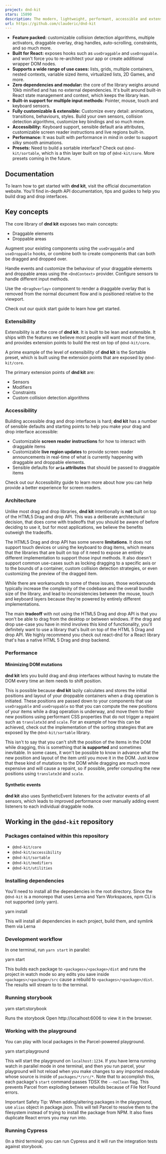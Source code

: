 ```yaml
---
project: dnd-kit
stars: 15890
description: The modern, lightweight, performant, accessible and extensible drag & drop toolkit for React.
url: https://github.com/clauderic/dnd-kit
---
```


-   **Feature packed:** customizable collision detection algorithms, multiple activators, draggable overlay, drag handles, auto-scrolling, constraints, and so much more.
-   **Built for React:** exposes hooks such as `useDraggable` and `useDroppable`. and won't force you to re-architect your app or create additional wrapper DOM nodes.
-   **Supports a wide range of use cases:** lists, grids, multiple containers, nested contexts, variable sized items, virtualized lists, 2D Games, and more.
-   **Zero dependencies and modular:** the core of the library weighs around 10kb minified and has no external dependencies. It's built around built-in React state management and context, which keeps the library lean.
-   **Built-in support for multiple input methods:** Pointer, mouse, touch and keyboard sensors.
-   **Fully customizable & extensible:** Customize every detail: animations, transitions, behaviours, styles. Build your own sensors, collision detection algorithms, customize key bindings and so much more.
-   **Accessibility:** Keyboard support, sensible default aria attributes, customizable screen reader instructions and live regions built-in.
-   **Performance:** It was built with performance in mind in order to support silky smooth animations.
-   **Presets:** Need to build a sortable interface? Check out `@dnd-kit/sortable`, which is a thin layer built on top of `@dnd-kit/core`. More presets coming in the future.

Documentation
-------------

To learn how to get started with **dnd kit**, visit the official documentation website. You'll find in-depth API documentation, tips and guides to help you build drag and drop interfaces.

Key concepts
------------

The core library of **dnd kit** exposes two main concepts:

-   Draggable elements
-   Droppable areas

Augment your existing components using the `useDraggable` and `useDroppable` hooks, or combine both to create components that can both be dragged and dropped over.

Handle events and customize the behaviour of your draggable elements and droppable areas using the `<DndContext>` provider. Configure sensors to handle different input methods.

Use the `<DragOverlay>` component to render a draggable overlay that is removed from the normal document flow and is positioned relative to the viewport.

Check out our quick start guide to learn how get started.

### Extensibility

Extensibility is at the core of **dnd kit**. It is built to be lean and extensible. It ships with the features we believe most people will want most of the time, and provides extension points to build the rest on top of `@dnd-kit/core`.

A prime example of the level of extensibility of **dnd kit** is the Sortable preset, which is built using the extension points that are exposed by `@dnd-kit/core`.

The primary extension points of **dnd kit** are:

-   Sensors
-   Modifiers
-   Constraints
-   Custom collision detection algorithms

### Accessibility

Building accessible drag and drop interfaces is hard; **dnd kit** has a number of sensible defaults and starting points to help you make your drag and drop interface accessible:

-   Customizable **screen reader instructions** for how to interact with draggable items
-   Customizable **live region updates** to provide screen reader announcements in real-time of what is currently happening with draggable and droppable elements.
-   Sensible defaults for **`aria` attributes** that should be passed to draggable items

Check out our Accessibility guide to learn more about how you can help provide a better experience for screen readers.

### Architecture

Unlike most drag and drop libraries, **dnd kit** intentionally is **not** built on top of the HTML5 Drag and drop API. This was a deliberate architectural decision, that does come with tradeoffs that you should be aware of before deciding to use it, but for most applications, we believe the benefits outweigh the tradeoffs.

The HTML5 Drag and drop API has some severe **limitations**. It does not support touch devices or using the keyboard to drag items, which means that the libraries that are built on top of it need to expose an entirely different implementation to support those input methods. It also doesn't support common use-cases such as locking dragging to a specific axis or to the bounds of a container, custom collision detection strategies, or even customizing the preview of the dragged item.

While there are workarounds to some of these issues, those workarounds typically increase the complexity of the codebase and the overall bundle size of the library, and lead to inconsistencies between the mouse, touch and keyboard layers because they're powered by entirely different implementations.

The main **tradeoff** with not using the HTML5 Drag and drop API is that you won't be able to drag from the desktop or between windows. If the drag and drop use-case you have in mind involves this kind of functionality, you'll definitely want to use a library that's built on top of the HTML 5 Drag and drop API. We highly recommend you check out react-dnd for a React library that's has a native HTML 5 Drag and drop backend.

### Performance

#### **Minimizing DOM mutations**

**dnd kit** lets you build drag and drop interfaces without having to mutate the DOM every time an item needs to shift position.

This is possible because **dnd kit** lazily calculates and stores the initial positions and layout of your droppable containers when a drag operation is initiated. These positions are passed down to your components that use `useDraggable` and `useDroppable` so that you can compute the new positions of your items while a drag operation is underway, and move them to their new positions using performant CSS properties that do not trigger a repaint such as `translate3d` and `scale`. For an example of how this can be achieved, check out the implementation of the sorting strategies that are exposed by the `@dnd-kit/sortable` library.

This isn't to say that you can't shift the position of the items in the DOM while dragging, this is something that **is supported** and sometimes inevitable. In some cases, it won't be possible to know in advance what the new position and layout of the item until you move it in the DOM. Just know that these kind of mutations to the DOM while dragging are much more expensive and will cause a repaint, so if possible, prefer computing the new positions using `translate3d` and `scale`.

#### Synthetic events

**dnd kit** also uses SyntheticEvent listeners for the activator events of all sensors, which leads to improved performance over manually adding event listeners to each individual draggable node.

Working in the `@dnd-kit` repository
------------------------------------

### Packages contained within this repository

-   `@dnd-kit/core`
-   `@dnd-kit/accessibility`
-   `@dnd-kit/sortable`
-   `@dnd-kit/modifiers`
-   `@dnd-kit/utilities`

### Installing dependencies

You'll need to install all the dependencies in the root directory. Since the `@dnd-kit` is a monorepo that uses Lerna and Yarn Workspaces, npm CLI is not supported (only yarn).

yarn install

This will install all dependencies in each project, build them, and symlink them via Lerna

### Development workflow

In one terminal, run `yarn start` in parallel:

yarn start

This builds each package to `<packages>/<package>/dist` and runs the project in watch mode so any edits you save inside `<packages>/<package>/src` cause a rebuild to `<packages>/<package>/dist`. The results will stream to to the terminal.

### Running storybook

yarn start:storybook

Runs the storybook Open http://localhost:6006 to view it in the browser.

### Working with the playground

You can play with local packages in the Parcel-powered playground.

yarn start:playground

This will start the playground on `localhost:1234`. If you have lerna running watch in parallel mode in one terminal, and then you run parcel, your playground will hot reload when you make changes to any imported module whose source is inside of `packages/*/src/*`. Note that to accomplish this, each package's `start` command passes TDSX the `--noClean` flag. This prevents Parcel from exploding between rebuilds because of File Not Found errors.

Important Safety Tip: When adding/altering packages in the playground, use `alias` object in package.json. This will tell Parcel to resolve them to the filesystem instead of trying to install the package from NPM. It also fixes duplicate React errors you may run into.

### Running Cypress

(In a third terminal) you can run Cypress and it will run the integration tests against storybook.
